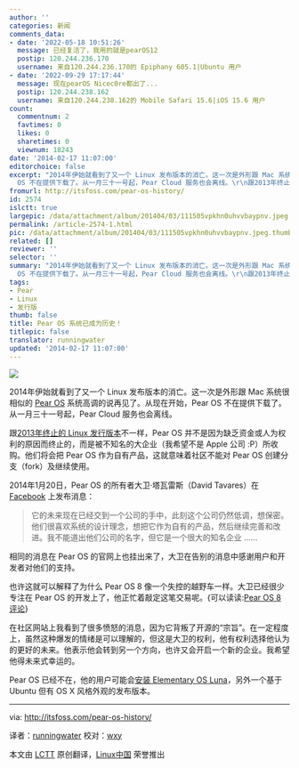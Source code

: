 ```yaml
---
author: ''
categories: 新闻
comments_data:
- date: '2022-05-18 10:51:26'
  message: 已经复活了，我用的就是pearOS12
  postip: 120.244.236.170
  username: 来自120.244.236.170的 Epiphany 605.1|Ubuntu 用户
- date: '2022-09-29 17:17:44'
  message: 现在pearOS Nicec0re都出了...
  postip: 120.244.238.162
  username: 来自120.244.238.162的 Mobile Safari 15.6|iOS 15.6 用户
count:
  commentnum: 2
  favtimes: 0
  likes: 0
  sharetimes: 0
  viewnum: 18243
date: '2014-02-17 11:07:00'
editorchoice: false
excerpt: "2014年伊始就看到了又一个 Linux 发布版本的消亡。这一次是外形跟 Mac 系统很相似的 Pear OS 系统高调的说再见了。从现在开始，Pear
  OS 不在提供下载了。从一月三十一号起，Pear Cloud 服务也会离线。\r\n跟2013年终止  ..."
fromurl: http://itsfoss.com/pear-os-history/
id: 2574
islctt: true
largepic: /data/attachment/album/201404/03/111505vpkhn0uhvvbaypnv.jpeg
permalink: /article-2574-1.html
pic: /data/attachment/album/201404/03/111505vpkhn0uhvvbaypnv.jpeg.thumb.jpg
related: []
reviewer: ''
selector: ''
summary: "2014年伊始就看到了又一个 Linux 发布版本的消亡。这一次是外形跟 Mac 系统很相似的 Pear OS 系统高调的说再见了。从现在开始，Pear
  OS 不在提供下载了。从一月三十一号起，Pear Cloud 服务也会离线。\r\n跟2013年终止  ..."
tags:
- Pear
- Linux
- 发行版
thumb: false
title: Pear OS 系统已成为历史！
titlepic: false
translator: runningwater
updated: '2014-02-17 11:07:00'
---
```


![](/data/attachment/album/201404/03/111505vpkhn0uhvvbaypnv.jpeg)


2014年伊始就看到了又一个 Linux 发布版本的消亡。这一次是外形跟 Mac 系统很相似的 [Pear OS](http://pearlinux.fr/) 系统高调的说再见了。从现在开始，Pear OS 不在提供下载了。从一月三十一号起，Pear Cloud 服务也会离线。


跟[2013年终止的 Linux 发行版本](http://itsfoss.com/year-2013-linux-2-linux-distributions-discontinued/)不一样，Pear OS 并不是因为缺乏资金或人为权利的原因而终止的，而是被不知名的大企业（我希望不是 Apple 公司 :P）所收购。他们将会把 Pear OS 作为自有产品，这就意味着社区不能对 Pear OS 创建分支（fork）及继续使用。


2014年1月20日，Pear OS 的所有者大卫·塔瓦雷斯（David Tavares）在 [Facebook](https://www.facebook.com/permalink.php?story_fbid=453625568072975&id=340980619337471&stream_ref=10) 上发布消息：



> 
> 它的未来现在已经交到一个公司的手中，此刻这个公司仍然低调，想保密。他们很喜欢系统的设计理念，想把它作为自有的产品，然后继续完善和改进。我不能道出他们公司的名字，但它是一个很大的知名企业 ......
> 
> 
> 


相同的消息在 Pear OS 的官网上也挂出来了，大卫在告别的消息中感谢用户和开发者对他们的支持。


也许这就可以解释了为什么 Pear OS 8 像一个失控的越野车一样。大卫已经很少专注在 Pear OS 的开发上了，他正忙着敲定这笔交易呢。{可以读读:[Pear OS 8 评论](http://itsfoss.com/pear-os-8-review/)}


在社区网站上我看到了很多愤怒的消息，因为它背叛了开源的“宗旨”。在一定程度上，虽然这种爆发的情绪是可以理解的，但这是大卫的权利，他有权利选择他认为的更好的未来。他表示他会转到另一个方向，也许又会开启一个新的企业。我希望他得未来式幸运的。


Pear OS 已经不在，他的用户可能会[安装 Elementary OS Luna](http://itsfoss.com/guide-install-elementary-os-luna/)，另外一个基于 Ubuntu 但有 OS X 风格外观的发布版本。




---


via: <http://itsfoss.com/pear-os-history/>


译者：[runningwater](https://github.com/runningwater) 校对：[wxy](https://github.com/wxy)


本文由 [LCTT](https://github.com/LCTT/TranslateProject) 原创翻译，[Linux中国](http://linux.cn/) 荣誉推出